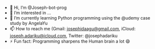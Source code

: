 - 👋 Hi, I’m @Joseph-bot-prog
- 👀 I’m interested in ...
- 🌱 I’m currently learning Python programming using the @udemy case study by AngelaYu
- 📫 How to reach me (Gmail: josephidaagu@gmail.com, iCloud: joseph.adariku@icloud.com, Twitter: @josephadariku
- ⚡ Fun fact: Programming sharpens the Human brain a lot 😄

<!---
Joseph-bot-prog/Joseph-bot-prog is a ✨ special ✨ repository because its `README.md` (this file) appears on your GitHub profile.
You can click the Preview link to take a look at your changes.
--->
